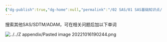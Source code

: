 ```yaml
---
{"dg-publish":true,"dg-home":null,"permalink":"/02 SAS/01 SAS基础知识点/000 相关内容查询/","dgPassFrontmatter":true}
---
```



搜索其他SAS/SDTM/ADAM，可在相关问题后加以下单词 

![../../Z appendix/Pasted image 20221016190244.png](/img/user/Z%20appendix/Pasted%20image%2020221016190244.png)

